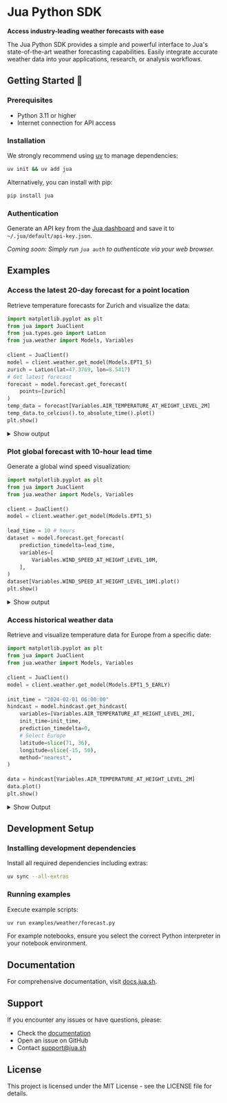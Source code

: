 # Jua Python SDK

**Access industry-leading weather forecasts with ease**

The Jua Python SDK provides a simple and powerful interface to Jua's state-of-the-art weather forecasting capabilities. Easily integrate accurate weather data into your applications, research, or analysis workflows.

## Getting Started 🚀

### Prerequisites

- Python 3.11 or higher
- Internet connection for API access

### Installation

We strongly recommend using [uv](https://docs.astral.sh/uv/) to manage dependencies:

```bash
uv init && uv add jua
```

Alternatively, you can install with pip:

```bash
pip install jua
```

### Authentication

Generate an API key from the [Jua dashboard](https://app.jua.sh/api-keys) and save it to `~/.jua/default/api-key.json`.

_Coming soon: Simply run `jua auth` to authenticate via your web browser._

## Examples

### Access the latest 20-day forecast for a point location

Retrieve temperature forecasts for Zurich and visualize the data:

```python
import matplotlib.pyplot as plt
from jua import JuaClient
from jua.types.geo import LatLon
from jua.weather import Models, Variables

client = JuaClient()
model = client.weather.get_model(Models.EPT1_5)
zurich = LatLon(lat=47.3769, lon=8.5417)
# Get latest forecast
forecast = model.forecast.get_forecast(
    points=[zurich]
)
temp_data = forecast[Variables.AIR_TEMPERATURE_AT_HEIGHT_LEVEL_2M]
temp_data.to_celcius().to_absolute_time().plot()
plt.show()
```

<details>
<summary>Show output</summary>

![Forecast Zurich 20d](content/readme/forecast_zurich.png)

</details>

### Plot global forecast with 10-hour lead time

Generate a global wind speed visualization:

```python
import matplotlib.pyplot as plt
from jua import JuaClient
from jua.weather import Models, Variables

client = JuaClient()
model = client.weather.get_model(Models.EPT1_5)

lead_time = 10 # hours
dataset = model.forecast.get_forecast(
    prediction_timedelta=lead_time,
    variables=[
        Variables.WIND_SPEED_AT_HEIGHT_LEVEL_10M,
    ],
)
dataset[Variables.WIND_SPEED_AT_HEIGHT_LEVEL_10M].plot()
plt.show()
```

<details>
<summary>Show output</summary>

![Global Windspeed 10h](content/readme/global_windspeed_10h.png)

</details>

### Access historical weather data

Retrieve and visualize temperature data for Europe from a specific date:

```python
import matplotlib.pyplot as plt
from jua import JuaClient
from jua.weather import Models, Variables

client = JuaClient()
model = client.weather.get_model(Models.EPT1_5_EARLY)

init_time = "2024-02-01 06:00:00"
hindcast = model.hindcast.get_hindcast(
    variables=[Variables.AIR_TEMPERATURE_AT_HEIGHT_LEVEL_2M],
    init_time=init_time,
    prediction_timedelta=0,
    # Select Europe
    latitude=slice(71, 36),
    longitude=slice(-15, 50),
    method="nearest",
)

data = hindcast[Variables.AIR_TEMPERATURE_AT_HEIGHT_LEVEL_2M]
data.plot()
plt.show()
```

<details>
<summary>Show Output</summary>

![Europe Hindcast](content/readme/hindcast_europe.png)

</details>

## Development Setup

### Installing development dependencies

Install all required dependencies including extras:

```bash
uv sync --all-extras
```

### Running examples

Execute example scripts:

```bash
uv run examples/weather/forecast.py
```

For example notebooks, ensure you select the correct Python interpreter in your notebook environment.

## Documentation

For comprehensive documentation, visit [docs.jua.sh](https://docs.jua.sh).

## Support

If you encounter any issues or have questions, please:

- Check the [documentation](https://docs.jua.sh)
- Open an issue on GitHub
- Contact support@jua.sh

## License

This project is licensed under the MIT License - see the LICENSE file for details.
